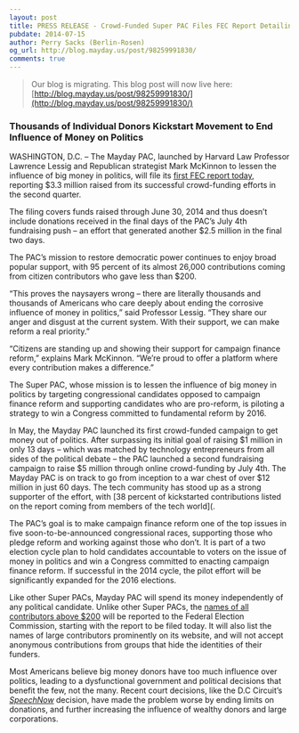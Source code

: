```yaml
---
layout: post
title: PRESS RELEASE - Crowd-Funded Super PAC Files FEC Report Detailing $3.3 Million in Contributions
pubdate: 2014-07-15
author: Perry Sacks (Berlin-Rosen)
og_url: http://blog.mayday.us/post/98259991830/
comments: true
---
```


> Our blog is migrating.  This blog post will now live here: [http://blog.mayday.us/post/98259991830/](http://blog.mayday.us/post/98259991830/)


### Thousands of Individual Donors Kickstart Movement to End Influence of Money on Politics

WASHINGTON, D.C. – The Mayday PAC, launched by Harvard Law Professor Lawrence Lessig and Republican strategist Mark McKinnon to lessen the influence of big money in politics, will file its [first FEC report today](http://query.nictusa.com/cgi-bin/dcdev/forms/C00562587/939397/#DETAILED), reporting $3.3 million raised from its successful crowd-funding efforts in the second quarter.

The filing covers funds raised through June 30, 2014 and thus doesn’t include donations received in the final days of the PAC’s July 4th fundraising push – an effort that generated another $2.5 million in the final two days.

The PAC’s mission to restore democratic power continues to enjoy broad popular support, with 95 percent of its almost 26,000 contributions coming from citizen contributors who gave less than $200.

“This proves the naysayers wrong – there are literally thousands and thousands of Americans who care deeply about ending the corrosive influence of money in politics,” said Professor Lessig. “They share our anger and disgust at the current system. With their support, we can make reform a real priority.”

“Citizens are standing up and showing their support for campaign finance reform,” explains Mark McKinnon. “We’re proud to offer a platform where every contribution makes a difference.”

The Super PAC, whose mission is to lessen the influence of big money in politics by targeting congressional candidates opposed to campaign finance reform and supporting candidates who are pro-reform, is piloting a strategy to win a Congress committed to fundamental reform by 2016.

In May, the Mayday PAC launched its first crowd-funded campaign to get money out of politics. After surpassing its initial goal of raising $1 million in only 13 days – which was matched by technology entrepreneurs from all sides of the political debate – the PAC launched a second fundraising campaign to raise $5 million through online crowd-funding by July 4th. The Mayday PAC is on track to go from inception to a war chest of over $12 million in just 60 days. The tech community has stood up as a strong supporter of the effort, with [38 percent of kickstarted contributions listed on the report coming from members of the tech world](.

The PAC’s goal is to make campaign finance reform one of the top issues in five soon-to-be-announced congressional races, supporting those who pledge reform and working against those who don’t. It is part of a two election cycle plan to hold candidates accountable to voters on the issue of money in politics and win a Congress committed to enacting campaign finance reform. If successful in the 2014 cycle, the pilot effort will be significantly expanded for the 2016 elections.

Like other Super PACs, Mayday PAC will spend its money independently of any political candidate. Unlike other Super PACs, the [names of all contributors above $200](http://itemizer.herokuapp.com/filing/939397/schedule/sa) will be reported to the Federal Election Commission, starting with the report to be filed today. It will also list the names of large contributors prominently on its website, and will not accept anonymous contributions from groups that hide the identities of their funders.

Most Americans believe big money donors have too much influence over politics, leading to a dysfunctional government and political decisions that benefit the few, not the many. Recent court decisions, like the D.C Circuit’s *[SpeechNow](http://www.fec.gov/law/litigation/speechnow.shtml)* decision, have made the problem worse by ending limits on donations, and further increasing the influence of wealthy donors and large corporations.